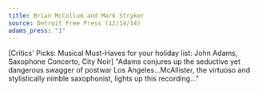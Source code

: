 ```yaml
---
title: Brian McCollum and Mark Stryker
source: Detroit Free Press (12/14/14)
adams_press: "1"
---
```

[Critics' Picks: Musical Must-Haves for your holiday list: John Adams, Saxophone Concerto, City Noir]  "Adams conjures up the seductive yet dangerous swagger of postwar Los Angeles…McAllister, the virtuoso and stylistically nimble saxophonist, lights up this recording…"